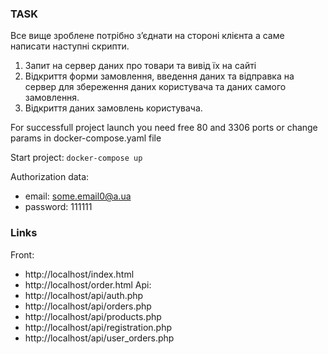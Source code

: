 ### TASK

Все вище зроблене потрібно з’єднати на стороні клієнта а саме написати наступні скрипти.
1. Запит на сервер даних про товари та вивід їх на сайті
2. Відкриття форми замовлення, введення даних та відправка на сервер для збереження даних
користувача та даних самого замовлення.
3. Відкриття даних замовлень користувача.


For successfull project launch you need free 80 and 3306 ports
or change params in docker-compose.yaml file

Start project:
```docker-compose up```

Authorization data:
* email: some.email0@a.ua
* password: 111111

### Links
Front:
* http://localhost/index.html
* http://localhost/order.html
Api:
* http://localhost/api/auth.php
* http://localhost/api/orders.php
* http://localhost/api/products.php
* http://localhost/api/registration.php
* http://localhost/api/user_orders.php